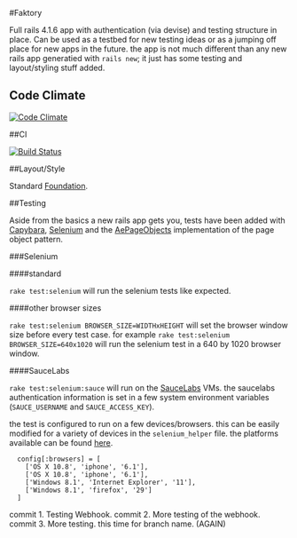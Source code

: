 #Faktory

Full rails 4.1.6 app with authentication (via devise) and testing structure in place. Can be used as a testbed for new testing ideas or as a jumping off place for new apps in the future. the app is not much different than any new rails app generatied with ```rails new```; it just has some testing and layout/styling stuff added.

## Code Climate

[![Code Climate](https://codeclimate.com/github/QuantumGeordie/faktory/badges/gpa.svg)](https://codeclimate.com/github/QuantumGeordie/faktory)

##CI

[![Build Status](https://travis-ci.org/QuantumGeordie/faktory.svg?branch=master)](https://travis-ci.org/QuantumGeordie/faktory)

##Layout/Style

Standard [Foundation](http://foundation.zurb.com/).

##Testing

Aside from the basics a new rails app gets you, tests have been added with [Capybara](http://jnicklas.github.io/capybara/), [Selenium](http://docs.seleniumhq.org/projects/webdriver/) and the [AePageObjects](https://github.com/appfolio/ae_page_objects) implementation of the page object pattern.

###Selenium

####standard

```rake test:selenium``` will run the selenium tests like expected.

####other browser sizes

```rake test:selenium BROWSER_SIZE=WIDTHxHEIGHT``` will set the browser window size before every test case. for example ```rake test:selenium BROWSER_SIZE=640x1020``` will run the selenium test in a 640 by 1020 browser window.

####SauceLabs

```rake test:selenium:sauce``` will run on the [SauceLabs](https://saucelabs.com) VMs. the saucelabs authentication information is set in a few system environment variables (```SAUCE_USERNAME``` and ```SAUCE_ACCESS_KEY```).

the test is configured to run on a few devices/browsers. this can be easily modified for a variety of devices in the ```selenium_helper``` file. the platforms available can be found [here](https://saucelabs.com/platforms).

```
  config[:browsers] = [
    ['OS X 10.8', 'iphone', '6.1'],
    ['OS X 10.8', 'iphone', '6.1'],
    ['Windows 8.1', 'Internet Explorer', '11'],
    ['Windows 8.1', 'firefox', '29']
  ]
```

commit 1. Testing Webhook.
commit 2. More testing of the webhook.
commit 3. More testing. this time for branch name. (AGAIN)

